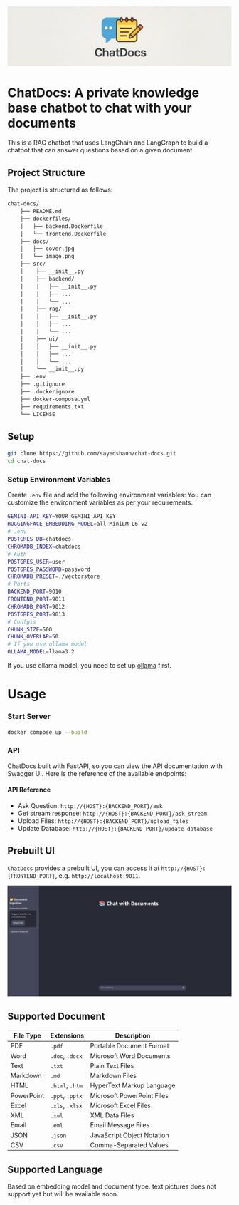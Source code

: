 ![alt text](docs/cover.jpg)

# ChatDocs: A private knowledge base chatbot to chat with your documents

This is a RAG chatbot that uses LangChain and LangGraph to build a chatbot that can answer questions based on a given document.

## Project Structure

The project is structured as follows:

```bash
chat-docs/
    ├── README.md
    ├── dockerfiles/
    │   ├── backend.Dockerfile
    │   └── frontend.Dockerfile
    ├── docs/
    │   ├── cover.jpg
    │   └── image.png
    ├── src/
    │    ├── __init__.py
    │    ├── backend/
    │    │   ├── __init__.py
    │    │   ├── ...
    │    │   └── ...
    │    ├── rag/
    │    │   ├── __init__.py
    │    │   ├── ...
    │    │   └── ...
    │    ├── ui/
    │    │   ├── __init__.py
    │    │   ├── ...
    │    │   └── ...
    │    └── __init__.py
    ├── .env
    ├── .gitignore
    ├── .dockerignore
    ├── docker-compose.yml
    ├── requirements.txt
    └── LICENSE
```

## Setup

```bash
git clone https://github.com/sayedshaun/chat-docs.git
cd chat-docs
```
### Setup Environment Variables

Create `.env` file and add the following environment variables:
You can customize the environment variables as per your requirements.
```bash
GEMINI_API_KEY=YOUR_GEMINI_API_KEY
HUGGINGFACE_EMBEDDING_MODEL=all-MiniLM-L6-v2
# .env
POSTGRES_DB=chatdocs
CHROMADB_INDEX=chatdocs
# Auth
POSTGRES_USER=user
POSTGRES_PASSWORD=password
CHROMADB_PRESET=./vectorstore
# Ports
BACKEND_PORT=9010
FRONTEND_PORT=9011
CHROMADB_PORT=9012
POSTGRES_PORT=9013
# Confgis
CHUNK_SIZE=500
CHUNK_OVERLAP=50
# If you use ollama model
OLLAMA_MODEL=llama3.2
```

If you use ollama model, you need to set up [ollama](https://ollama.com/download) first.

# Usage

### Start Server
```bash
docker compose up --build
```

### API

ChatDocs built with FastAPI, so you can view the API documentation with Swagger UI. Here is the reference of the available endpoints:

#### API Reference
- Ask Question: `http://{HOST}:{BACKEND_PORT}/ask`
- Get stream response: `http://{HOST}:{BACKEND_PORT}/ask_stream`
- Upload Files: `http://{HOST}:{BACKEND_PORT}/upload_files`
- Update Database: `http://{HOST}:{BACKEND_PORT}/update_database`


## Prebuilt UI
`ChatDocs` provides a prebuilt UI, you can access it at `http://{HOST}:{FRONTEND_PORT}`, e.g. `http://localhost:9011`.

![alt text](docs/image.png)

## Supported Document
| File Type      | Extensions         | Description                |
|----------------|-------------------|----------------------------|
| PDF            | `.pdf`            | Portable Document Format   |
| Word           | `.doc`, `.docx`   | Microsoft Word Documents   |
| Text           | `.txt`            | Plain Text Files           |
| Markdown       | `.md`             | Markdown Files             |
| HTML           | `.html`, `.htm`   | HyperText Markup Language  |
| PowerPoint     | `.ppt`, `.pptx`   | Microsoft PowerPoint Files |
| Excel          | `.xls`, `.xlsx`   | Microsoft Excel Files      |
| XML            | `.xml`            | XML Data Files             |
| Email          | `.eml`            | Email Message Files        |
| JSON           | `.json`           | JavaScript Object Notation |
| CSV            | `.csv`            | Comma-Separated Values     |


## Supported Language
Based on embedding model and document type. text pictures does not support yet but will be available soon.



